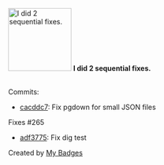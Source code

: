 <img src="https://my-badges.github.io/my-badges/fix-2.png" alt="I did 2 sequential fixes." title="I did 2 sequential fixes." width="128">
<strong>I did 2 sequential fixes.</strong>
<br><br>

Commits:

- <a href="https://github.com/antonmedv/fx/commit/cacddc7bcb8af7c6692c3157de79a00906be67ef">cacddc7</a>: Fix pgdown for small JSON files

Fixes #265
- <a href="https://github.com/antonmedv/fx/commit/adf3775828157d903e3f32ab4023fe750fa85e68">adf3775</a>: Fix dig test


Created by <a href="https://github.com/my-badges/my-badges">My Badges</a>